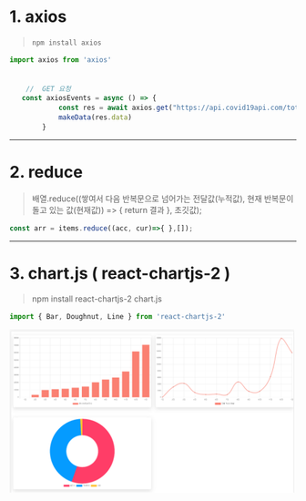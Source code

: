 # 1. axios

>`npm install axios`

``` js
import axios from 'axios'


    //  GET 요청 
   const axiosEvents = async () => {
            const res = await axios.get("https://api.covid19api.com/total/dayone/country/kr")
            makeData(res.data) 
        }
```
___

# 2. reduce

>배열.reduce((쌓여서 다음 반복문으로 넘어가는 전달값(누적값),  현재 반복문이 돌고 있는 값(현재값)) => { return 결과 }, 초깃값);

``` js 
const arr = items.reduce((acc, cur)=>{ },[]); 
```

___
 
# 3. chart.js ( react-chartjs-2 )
>npm install react-chartjs-2 chart.js
```js
import { Bar, Doughnut, Line } from 'react-chartjs-2'
```
<img src="./src/chart.png" style="width:500px">

